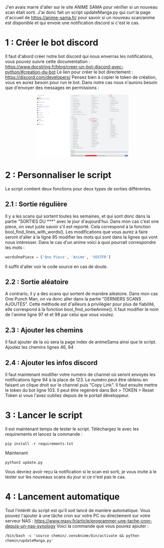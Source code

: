 J'en avais marre d'aller sur le site ANIME SAMA pour vérifier si un nouveau scan était sorti. J'ai donc fait un script updateManga.py qui curl la page d'accueil de https://anime-sama.fr/ pour savoir si un nouveau scan/anime est disponible et qui envoie une notification discord si c'est le cas.

# 1 : Créer le bot discord

Il faut d'abord créer notre bot discord qui nous enverras les notifications, vous pouvez suivre cette documentation : https://www.docstring.fr/blog/creer-un-bot-discord-avec-python/#creation-du-bot
Le lien pour créer le bot directement : https://discord.com/developers/
Pensez bien à copier le token de création, vous en aurez besoin pour run le bot.
Dans notre cas nous n'aurons besoin que d'envoyer des messages en permissions : 
<div align="center">
    <img src="res/permissionsBot.png" width="300px"/>
</div>

# 2 : Personnaliser le script 

Le script contient deux fonctions pour deux types de sorties différentes. 

## 2.1 : Sortie régulière

Il y a les scans qui sortent toutes les semaines, et qui sont donc dans la partie "SORTIES DU ***" avec le jour d'aujourd'hui. Dans mon cas c'est one piece, on veut juste savoir s'il est reporté.
Cela correspond à la fonction bool_find_lines_with_words().
Les modifications que vous aurez à faire seront d'aller à la ligne 85 modifier les mots qui sont dans la lignes qui vont nous intéresser.
Dans le cas d'un anime voici à quoi pourrait correspondre les mots : 
```python
wordsOnePiece = ['One Piece', 'Anime', 'VOSTFR']
```
Il suffit d'aller voir le code source en cas de doute.

## 2.2 : Sortie aléatoire

A contrario, il y a des scans qui sortent de manière aléatoire. Dans mon cas One Punch Man, on va donc aller dans la partie "DERNIERS SCANS AJOUTÉS". Cette méthode est d'ailleurs à privilégier pour plus de fiabilité, elle correspond à la fonction bool_find_sortieAnime(). 
Il faut modifier le nom de l'anime ligne 97 et et 98 par celui que vous voulez.

## 2.3 : Ajouter les chemins

Il faut ajouter de la où sera la page index de animeSama ainsi que le script. Ajoutez les chemins lignes 46, 84

## 2.4 : Ajouter les infos discord

Il faut maintenant modifier votre numéro de channel où seront envoyés les notifications ligne 94 à la place de 123. Le numéro peut être obtenu en faisant un clique droit sur le channel puis "Copy Link".
Il faut ensuite mettre le token du bot ligne 103.
Il peut être regénéré dans Bot > TOKEN > Reset Token si vous l'avez oubliez depuis de le portail développeur.

# 3 : Lancer le script

Il est maintenant temps de tester le script. Téléchargez le avec les requirements et lancez la commande : 
```
pip install -r requirements.txt
```
Maintenant 
```
python3 update.py
```
Vous devriez avoir reçu la notification si le scan est sorti, je vous invite à le tester sur les nouveaux scans du jour si ce n'est pas le cas. 

# 4 : Lancement automatique

Tout l'intérêt du script est qu'il soit lancé de manière automatique. Vous pouvez l'ajouter à une tâche cron sur votre PC ou directement sur votre serveur NAS : https://www.maxy.fr/article/programmer-une-tache-cron-depuis-un-nas-synology
Voici la commande que vous pouvez ajouter :
```
/bin/bash -c 'source chemin/.venvAnime/bin/activate && python chemin/updateManga.py'
```
